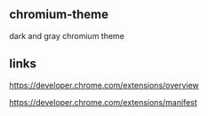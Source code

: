 
## chromium-theme

dark and gray chromium theme

## links

https://developer.chrome.com/extensions/overview

https://developer.chrome.com/extensions/manifest
